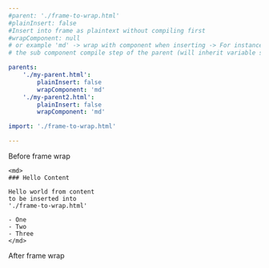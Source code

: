 ```yaml
---
#parent: './frame-to-wrap.html'
#plainInsert: false
#Insert into frame as plaintext without compiling first
#wrapComponent: null 
# or example 'md' -> wrap with component when inserting -> For instance insert as plainText, BUT wrap with 'md' to basically defer compile of the markdown to
# the sub component compile step of the parent (will inherit variable state of the parent this way)

parents:
    './my-parent.html':
        plainInsert: false
        wrapComponent: 'md'
    './my-parent2.html':
        plainInsert: false
        wrapComponent: 'md'

import: './frame-to-wrap.html'

---
```


<p>Before frame wrap</p>

<frame-to-wrap>

    <md>
    ### Hello Content

    Hello world from content
    to be inserted into 
    './frame-to-wrap.html'

    - One
    - Two
    - Three
    </md>

</frame-to-wrap>

<p>After frame wrap</p>